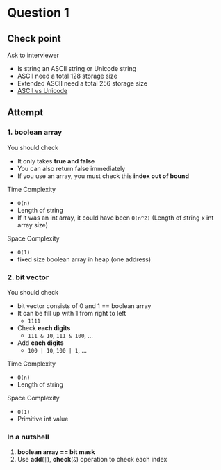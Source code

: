 # Question 1

## Check point

Ask to interviewer
- Is string an ASCII string or Unicode string
- ASCII need a total 128 storage size
- Extended ASCII need a total 256 storage size
- [ASCII vs Unicode](https://whatisthenext.tistory.com/103)

## Attempt

### 1. boolean array

You should check
- It only takes **true and false**
- You can also return false immediately
- If you use an array, you must check this **index out of bound**

Time Complexity
- `O(n)`
- Length of string
- If it was an int array, it could have been `O(n^2)` (Length of string x int array size) 
  
Space Complexity
- `O(1)`
- fixed size boolean array in heap (one address)

### 2. bit vector

You should check
- bit vector consists of 0 and 1 == boolean array
- It can be fill up with 1 from right to left
  - `1111`
- Check **each digits**
  - `111 & 10`, `111 & 100`, ...
- Add **each digits**
  -  `100 | 10`, `100 | 1`, ...

Time Complexity
- `O(n)`
- Length of string

Space Complexity
- `O(1)`
- Primitive int value

### In a nutshell
1. **boolean array == bit mask**
2. Use **add**(`|`), **check**(`&`) operation to check each index
